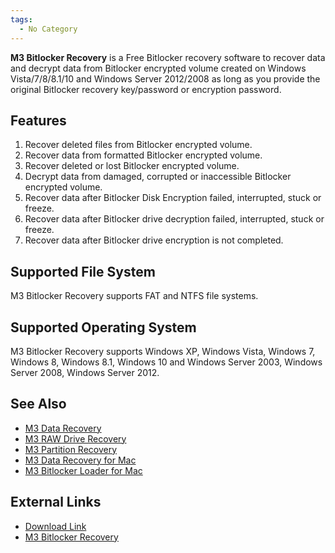 ```yaml
---
tags:
  - No Category
---
```

**M3 Bitlocker Recovery** is a Free Bitlocker recovery software to
recover data and decrypt data from Bitlocker encrypted volume created on
Windows Vista/7/8/8.1/10 and Windows Server 2012/2008 as long as you
provide the original Bitlocker recovery key/password or encryption
password.

## Features

1.  Recover deleted files from Bitlocker encrypted volume.
2.  Recover data from formatted Bitlocker encrypted volume.
3.  Recover deleted or lost Bitlocker encrypted volume.
4.  Decrypt data from damaged, corrupted or inaccessible Bitlocker
    encrypted volume.
5.  Recover data after Bitlocker Disk Encryption failed, interrupted,
    stuck or freeze.
6.  Recover data after Bitlocker drive decryption failed, interrupted,
    stuck or freeze.
7.  Recover data after Bitlocker drive encryption is not completed.

## Supported File System

M3 Bitlocker Recovery supports FAT and NTFS file systems.

## Supported Operating System

M3 Bitlocker Recovery supports Windows XP, Windows Vista, Windows 7,
Windows 8, Windows 8.1, Windows 10 and Windows Server 2003, Windows
Server 2008, Windows Server 2012.

## See Also

- [M3 Data Recovery](m3_data_recovery.md)
- [M3 RAW Drive Recovery](m3_raw_drive_recovery.md)
- [M3 Partition Recovery](m3_partition_recovery.md)
- [M3 Data Recovery for Mac](m3_data_recovery_for_mac.md)
- [M3 Bitlocker Loader for Mac](m3_bitlocker_loader_for_mac.md)

## External Links

- [Download Link](https://bitlocker-recovery-free.en.softonic.com/)
- [M3 Bitlocker
  Recovery](http://www.m3datarecovery.com/bitlocker-drive-data-recovery/)